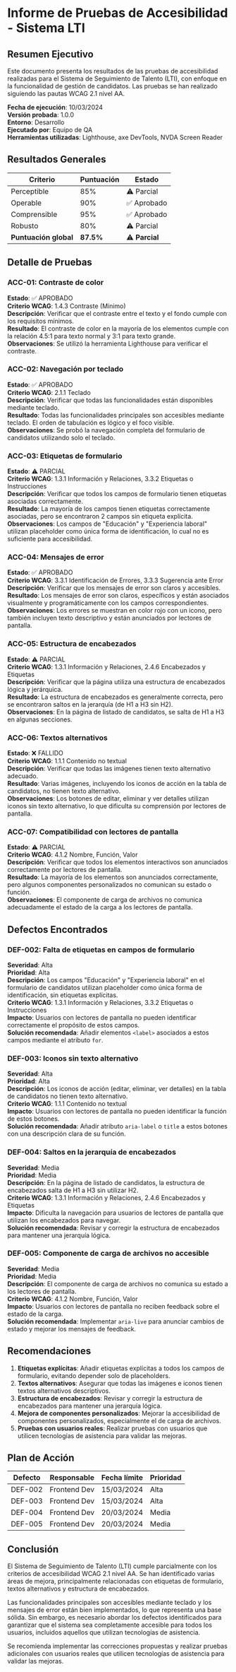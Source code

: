 # Informe de Pruebas de Accesibilidad - Sistema LTI

## Resumen Ejecutivo

Este documento presenta los resultados de las pruebas de accesibilidad realizadas para el Sistema de Seguimiento de Talento (LTI), con enfoque en la funcionalidad de gestión de candidatos. Las pruebas se han realizado siguiendo las pautas WCAG 2.1 nivel AA.

**Fecha de ejecución**: 10/03/2024  
**Versión probada**: 1.0.0  
**Entorno**: Desarrollo  
**Ejecutado por**: Equipo de QA  
**Herramientas utilizadas**: Lighthouse, axe DevTools, NVDA Screen Reader

## Resultados Generales

| Criterio | Puntuación | Estado |
|----------|------------|--------|
| Perceptible | 85% | ⚠️ Parcial |
| Operable | 90% | ✅ Aprobado |
| Comprensible | 95% | ✅ Aprobado |
| Robusto | 80% | ⚠️ Parcial |
| **Puntuación global** | **87.5%** | ⚠️ **Parcial** |

## Detalle de Pruebas

### ACC-01: Contraste de color
**Estado**: ✅ APROBADO  
**Criterio WCAG**: 1.4.3 Contraste (Mínimo)  
**Descripción**: Verificar que el contraste entre el texto y el fondo cumple con los requisitos mínimos.  
**Resultado**: El contraste de color en la mayoría de los elementos cumple con la relación 4.5:1 para texto normal y 3:1 para texto grande.  
**Observaciones**: Se utilizó la herramienta Lighthouse para verificar el contraste.

### ACC-02: Navegación por teclado
**Estado**: ✅ APROBADO  
**Criterio WCAG**: 2.1.1 Teclado  
**Descripción**: Verificar que todas las funcionalidades están disponibles mediante teclado.  
**Resultado**: Todas las funcionalidades principales son accesibles mediante teclado. El orden de tabulación es lógico y el foco visible.  
**Observaciones**: Se probó la navegación completa del formulario de candidatos utilizando solo el teclado.

### ACC-03: Etiquetas de formulario
**Estado**: ⚠️ PARCIAL  
**Criterio WCAG**: 1.3.1 Información y Relaciones, 3.3.2 Etiquetas o Instrucciones  
**Descripción**: Verificar que todos los campos de formulario tienen etiquetas asociadas correctamente.  
**Resultado**: La mayoría de los campos tienen etiquetas correctamente asociadas, pero se encontraron 2 campos sin etiqueta explícita.  
**Observaciones**: Los campos de "Educación" y "Experiencia laboral" utilizan placeholder como única forma de identificación, lo cual no es suficiente para accesibilidad.

### ACC-04: Mensajes de error
**Estado**: ✅ APROBADO  
**Criterio WCAG**: 3.3.1 Identificación de Errores, 3.3.3 Sugerencia ante Error  
**Descripción**: Verificar que los mensajes de error son claros y accesibles.  
**Resultado**: Los mensajes de error son claros, específicos y están asociados visualmente y programáticamente con los campos correspondientes.  
**Observaciones**: Los errores se muestran en color rojo con un icono, pero también incluyen texto descriptivo y están anunciados por lectores de pantalla.

### ACC-05: Estructura de encabezados
**Estado**: ⚠️ PARCIAL  
**Criterio WCAG**: 1.3.1 Información y Relaciones, 2.4.6 Encabezados y Etiquetas  
**Descripción**: Verificar que la página utiliza una estructura de encabezados lógica y jerárquica.  
**Resultado**: La estructura de encabezados es generalmente correcta, pero se encontraron saltos en la jerarquía (de H1 a H3 sin H2).  
**Observaciones**: En la página de listado de candidatos, se salta de H1 a H3 en algunas secciones.

### ACC-06: Textos alternativos
**Estado**: ❌ FALLIDO  
**Criterio WCAG**: 1.1.1 Contenido no textual  
**Descripción**: Verificar que todas las imágenes tienen texto alternativo adecuado.  
**Resultado**: Varias imágenes, incluyendo los iconos de acción en la tabla de candidatos, no tienen texto alternativo.  
**Observaciones**: Los botones de editar, eliminar y ver detalles utilizan iconos sin texto alternativo, lo que dificulta su comprensión por lectores de pantalla.

### ACC-07: Compatibilidad con lectores de pantalla
**Estado**: ⚠️ PARCIAL  
**Criterio WCAG**: 4.1.2 Nombre, Función, Valor  
**Descripción**: Verificar que todos los elementos interactivos son anunciados correctamente por lectores de pantalla.  
**Resultado**: La mayoría de los elementos son anunciados correctamente, pero algunos componentes personalizados no comunican su estado o función.  
**Observaciones**: El componente de carga de archivos no comunica adecuadamente el estado de la carga a los lectores de pantalla.

## Defectos Encontrados

### DEF-002: Falta de etiquetas en campos de formulario
**Severidad**: Alta  
**Prioridad**: Alta  
**Descripción**: Los campos "Educación" y "Experiencia laboral" en el formulario de candidatos utilizan placeholder como única forma de identificación, sin etiquetas explícitas.  
**Criterio WCAG**: 1.3.1 Información y Relaciones, 3.3.2 Etiquetas o Instrucciones  
**Impacto**: Usuarios con lectores de pantalla no pueden identificar correctamente el propósito de estos campos.  
**Solución recomendada**: Añadir elementos `<label>` asociados a estos campos mediante el atributo `for`.

### DEF-003: Iconos sin texto alternativo
**Severidad**: Alta  
**Prioridad**: Alta  
**Descripción**: Los iconos de acción (editar, eliminar, ver detalles) en la tabla de candidatos no tienen texto alternativo.  
**Criterio WCAG**: 1.1.1 Contenido no textual  
**Impacto**: Usuarios con lectores de pantalla no pueden identificar la función de estos botones.  
**Solución recomendada**: Añadir atributo `aria-label` o `title` a estos botones con una descripción clara de su función.

### DEF-004: Saltos en la jerarquía de encabezados
**Severidad**: Media  
**Prioridad**: Media  
**Descripción**: En la página de listado de candidatos, la estructura de encabezados salta de H1 a H3 sin utilizar H2.  
**Criterio WCAG**: 1.3.1 Información y Relaciones, 2.4.6 Encabezados y Etiquetas  
**Impacto**: Dificulta la navegación para usuarios de lectores de pantalla que utilizan los encabezados para navegar.  
**Solución recomendada**: Revisar y corregir la estructura de encabezados para mantener una jerarquía lógica.

### DEF-005: Componente de carga de archivos no accesible
**Severidad**: Media  
**Prioridad**: Media  
**Descripción**: El componente de carga de archivos no comunica su estado a los lectores de pantalla.  
**Criterio WCAG**: 4.1.2 Nombre, Función, Valor  
**Impacto**: Usuarios con lectores de pantalla no reciben feedback sobre el estado de la carga.  
**Solución recomendada**: Implementar `aria-live` para anunciar cambios de estado y mejorar los mensajes de feedback.

## Recomendaciones

1. **Etiquetas explícitas**: Añadir etiquetas explícitas a todos los campos de formulario, evitando depender solo de placeholders.
2. **Textos alternativos**: Asegurar que todas las imágenes e iconos tienen textos alternativos descriptivos.
3. **Estructura de encabezados**: Revisar y corregir la estructura de encabezados para mantener una jerarquía lógica.
4. **Mejora de componentes personalizados**: Mejorar la accesibilidad de componentes personalizados, especialmente el de carga de archivos.
5. **Pruebas con usuarios reales**: Realizar pruebas con usuarios que utilicen tecnologías de asistencia para validar las mejoras.

## Plan de Acción

| Defecto | Responsable | Fecha límite | Prioridad |
|---------|-------------|--------------|-----------|
| DEF-002 | Frontend Dev | 15/03/2024 | Alta |
| DEF-003 | Frontend Dev | 15/03/2024 | Alta |
| DEF-004 | Frontend Dev | 20/03/2024 | Media |
| DEF-005 | Frontend Dev | 20/03/2024 | Media |

## Conclusión

El Sistema de Seguimiento de Talento (LTI) cumple parcialmente con los criterios de accesibilidad WCAG 2.1 nivel AA. Se han identificado varias áreas de mejora, principalmente relacionadas con etiquetas de formulario, textos alternativos y estructura de encabezados.

Las funcionalidades principales son accesibles mediante teclado y los mensajes de error están bien implementados, lo que representa una base sólida. Sin embargo, es necesario abordar los defectos identificados para garantizar que el sistema sea completamente accesible para todos los usuarios, incluidos aquellos que utilizan tecnologías de asistencia.

Se recomienda implementar las correcciones propuestas y realizar pruebas adicionales con usuarios reales que utilicen tecnologías de asistencia para validar las mejoras. 